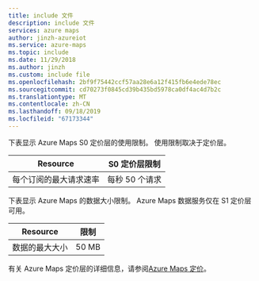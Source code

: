 ```yaml
---
title: include 文件
description: include 文件
services: azure maps
author: jinzh-azureiot
ms.service: azure-maps
ms.topic: include
ms.date: 11/29/2018
ms.author: jinzh
ms.custom: include file
ms.openlocfilehash: 2bf9f75442ccf57aa28e6a12f415fb6e4ede78ec
ms.sourcegitcommit: cd70273f0845cd39b435bd5978ca0df4ac4d7b2c
ms.translationtype: MT
ms.contentlocale: zh-CN
ms.lasthandoff: 09/18/2019
ms.locfileid: "67173344"
---
```

下表显示 Azure Maps S0 定价层的使用限制。 使用限制取决于定价层。 

| Resource                              | S0 定价层限制 |
|---------------------------------------|:---------------------:|
| 每个订阅的最大请求速率 |   每秒 50 个请求  |


下表显示 Azure Maps 的数据大小限制。 Azure Maps 数据服务仅在 S1 定价层可用。

| Resource                              | 限制 |
|---------------------------------------|:---------------------:|
| 数据的最大大小 |   50 MB  |

有关 Azure Maps 定价层的详细信息，请参阅[Azure Maps 定价](https://azure.microsoft.com/pricing/details/azure-maps/)。
